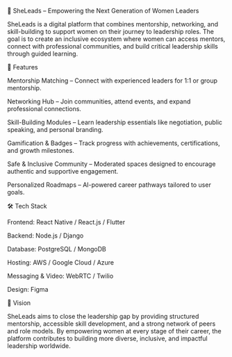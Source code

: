 🌟 SheLeads – Empowering the Next Generation of Women Leaders

SheLeads is a digital platform that combines mentorship, networking, and skill-building to support women on their journey to leadership roles. The goal is to create an inclusive ecosystem where women can access mentors, connect with professional communities, and build critical leadership skills through guided learning.

🚀 Features

Mentorship Matching – Connect with experienced leaders for 1:1 or group mentorship.

Networking Hub – Join communities, attend events, and expand professional connections.

Skill-Building Modules – Learn leadership essentials like negotiation, public speaking, and personal branding.

Gamification & Badges – Track progress with achievements, certifications, and growth milestones.

Safe & Inclusive Community – Moderated spaces designed to encourage authentic and supportive engagement.

Personalized Roadmaps – AI-powered career pathways tailored to user goals.

🛠️ Tech Stack

Frontend: React Native / React.js / Flutter

Backend: Node.js / Django

Database: PostgreSQL / MongoDB

Hosting: AWS / Google Cloud / Azure

Messaging & Video: WebRTC / Twilio

Design: Figma

🎯 Vision

SheLeads aims to close the leadership gap by providing structured mentorship, accessible skill development, and a strong network of peers and role models. By empowering women at every stage of their career, the platform contributes to building more diverse, inclusive, and impactful leadership worldwide.

